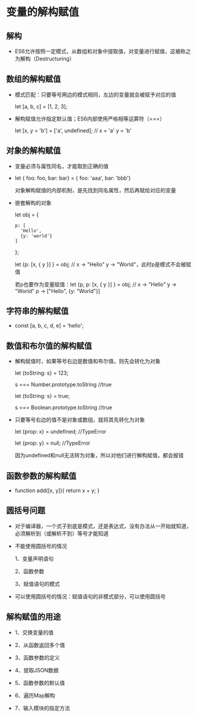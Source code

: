 # 变量的解构赋值

## 解构

- ES6允许按照一定模式，从数组和对象中提取值，对变量进行赋值，这被称之为解构（Destructuring）

## 数组的解构赋值

- 模式匹配：只要等号两边的模式相同，左边的变量就会被赋予对应的值

  let [a, b, c] = [1, 2, 3];

- 解构赋值允许指定默认值；ES6内部使用严格相等运算符（===）

  let [x, y = 'b'] = ['a', undefined]; // x = 'a' y = 'b'

## 对象的解构赋值

- 变量必须与属性同名，才能取到正确的值

- let { foo: foo, bar: bar} = { foo: 'aaa', bar: 'bbb'}

  对象解构赋值的内部机制，是先找到同名属性，然后再赋给对应的变量

- 嵌套解构的对象

  let obj = {

      p: [
        'Hello',
        {y: 'world'}
      ]

  };

  let {p: [x, { y }] } = obj; // x -> "Hello" y -> "World"，此时p是模式不会被赋值

  若p也要作为变量赋值：let {p, p: [x, { y }] } = obj; // x -> "Hello" y -> "World" p -> ["Hello", {y: "World"}]

## 字符串的解构赋值

- const [a, b, c, d, e] = 'hello';

## 数值和布尔值的解构赋值

- 解构赋值时，如果等号右边是数值和布尔值，则先会转化为对象

  let {toString: s} = 123;

  s === Number.prototype.toString  //true

  let {toString: s} = true;

  s === Boolean.prototype.toString  //true

- 只要等号右边的值不是对象或数组，就将其先转化为对象

  let {prop: x} = undefined; //TypeError

  let {prop: y} = null; //TypeError

  因为undefined和null无法转为对象，所以对他们进行解构赋值，都会报错

## 函数参数的解构赋值

- function add([x, y]){ return x + y; }

## 圆括号问题

- 对于编译器，一个式子到底是模式，还是表达式，没有办法从一开始就知道，必须解析到（或解析不到）等号才能知道

- 不能使用圆括号的情况

  1、变量声明语句

  2、函数参数

  3、赋值语句的模式

- 可以使用圆括号的情况：赋值语句的非模式部分，可以使用圆括号

## 解构赋值的用途

- 1、交换变量的值

- 2、从函数返回多个值

- 3、函数参数的定义

- 4、提取JSON数据

- 5、函数参数的默认值

- 6、遍历Map解构

- 7、输入模块的指定方法
